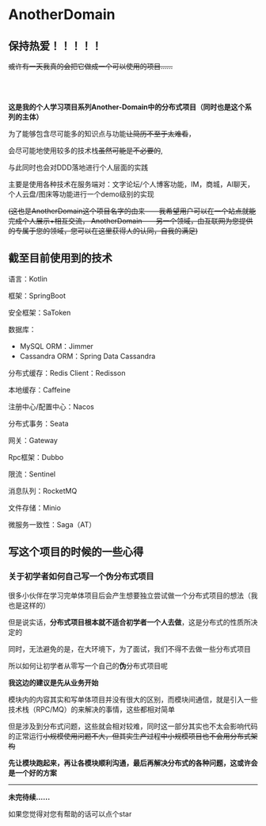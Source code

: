 # AnotherDomain

## **保持热爱！！！！！**

~~或许有一天我真的会把它做成一个可以使用的项目......~~

<br><br>

**这是我的个人学习项目系列Another-Domain中的分布式项目（同时也是这个系列的主体）**

为了能够包含尽可能多的知识点与功能~~让简历不至于太难看~~，

会尽可能地使用较多的技术栈~~虽然可能是不必要的~~,

与此同时也会对DDD落地进行个人层面的实践

主要是使用各种技术在服务端对：文字论坛/个人博客功能，IM，商城，AI聊天，个人云盘/图床等功能进行一个demo级别的实现

~~(这也是AnotherDomain这个项目名字的由来——我希望用户可以在一个站点就能完成个人展示+相互交流，
AnotherDomain——另一个领域，由互联网为您提供的专属于您的领域，您可以在这里获得人的认同，自我的满足)~~

## 截至目前使用到的技术

语言：Kotlin

框架：SpringBoot

安全框架：SaToken

数据库：
 * MySQL ORM：Jimmer
 * Cassandra ORM：Spring Data Cassandra

分布式缓存：Redis Client：Redisson

本地缓存：Caffeine

注册中心/配置中心：Nacos

分布式事务：Seata

网关：Gateway

Rpc框架：Dubbo

限流：Sentinel

消息队列：RocketMQ

文件存储：Minio 

微服务一致性：Saga（AT）

## 写这个项目的时候的一些心得

### 关于初学者如何自己写一个伪分布式项目

很多小伙伴在学习完单体项目后会产生想要独立尝试做一个分布式项目的想法（我也是这样的）

但是说实话，**分布式项目根本就不适合初学者一个人去做**，这是分布式的性质所决定的

同时，无法避免的是，在大环境下，为了面试，我们不得不去做一些分布式项目

所以如何让初学者从零写一个自己的**伪**分布式项目呢

**我这边的建议是先从业务开始**

模块内的内容其实和写单体项目并没有很大的区别，而模块间通信，就是引入一些技术栈（RPC/MQ）的来解决的事情，这些都相对简单

但是涉及到分布式问题，这些就会相对较难，同时这一部分其实也不太会影响代码的正常运行~~小规模使用问题不大，但其实生产过程中小规模项目也不会用分布式架构~~

**先让模块跑起来，再让各模块顺利沟通，最后再解决分布式的各种问题，这或许会是一个好的方案**


****


**未完待续......**

如果您觉得对您有帮助的话可以点个star
